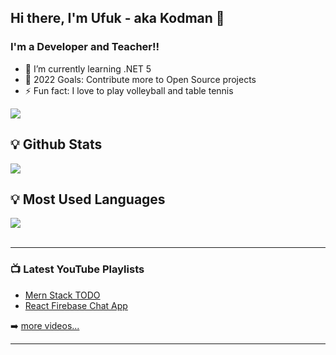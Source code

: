 ## Hi there, I'm Ufuk - aka Kodman 👋

### I'm a Developer and Teacher!!




- 🌱 I’m currently learning .NET 5
- 🥅 2022 Goals: Contribute more to Open Source projects
- ⚡ Fun fact: I love to play volleyball and table tennis

![](https://komarev.com/ghpvc/?username=u-uysal)


## <summary>:bulb: Github Stats</summary>
<img src="https://github-readme-stats.vercel.app/api?username=u-uysal&theme=dark" >

## <summary>:bulb:  Most Used Languages</summary>
<img src="https://github-readme-stats.vercel.app/api/top-langs/?username=u-uysal&layout=compact&theme=dark" >

<br />
<br />

---

### 📺 Latest YouTube Playlists

<!-- YOUTUBE:START -->

- [Mern Stack TODO](https://www.youtube.com/watch?v=zhGCaFL4TGA&list=PL5eaCB5YnC38gL5JwLpMK4qqEiMMnu9fN&ab_channel=Kod-Man)
- [React Firebase Chat App](https://www.youtube.com/watch?v=8mRZiOjEOBs&list=PL5eaCB5YnC387YljJ_N6TgWJoMpLL0KCh)

<!-- YOUTUBE:END -->

➡️ [more videos...](https://www.youtube.com/channel/UCm1tKKCDpcynlZYu-wVO36w)

---
